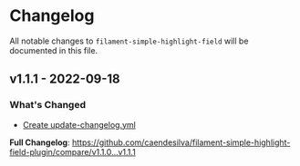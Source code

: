 # Changelog

All notable changes to `filament-simple-highlight-field` will be documented in this file.

## v1.1.1 - 2022-09-18

### What's Changed

- [Create update-changelog.yml](https://github.com/caendesilva/filament-simple-highlight-field-plugin/commit/79197d7c149c517bacc97be67bbd62e6d11dfa4a)

**Full Changelog**: https://github.com/caendesilva/filament-simple-highlight-field-plugin/compare/v1.1.0...v1.1.1
